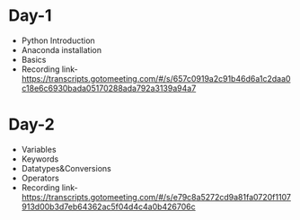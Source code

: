 # Day-1
- Python Introduction
- Anaconda installation
- Basics
- Recording link-https://transcripts.gotomeeting.com/#/s/657c0919a2c91b46d6a1c2daa0c18e6c6930bada05170288ada792a3139a94a7

# Day-2
- Variables
- Keywords
- Datatypes&Conversions
- Operators
- Recording link-https://transcripts.gotomeeting.com/#/s/e79c8a5272cd9a81fa0720f1107913d00b3d7eb64362ac5f04d4c4a0b426706c

